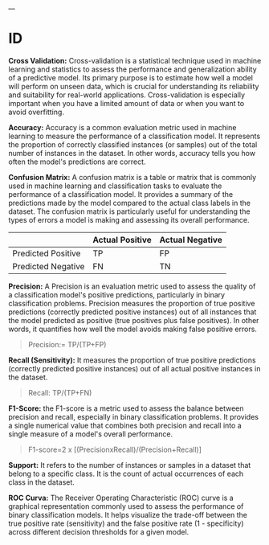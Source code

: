 __

# ID

**Cross Validation:** Cross-validation is a statistical technique used in machine learning and statistics to assess the performance and generalization ability of a predictive model. Its primary purpose is to estimate how well a model will perform on unseen data, which is crucial for understanding its reliability and suitability for real-world applications. Cross-validation is especially important when you have a limited amount of data or when you want to avoid overfitting.

**Accuracy:** Accuracy is a common evaluation metric used in machine learning to measure the performance of a classification model. It represents the proportion of correctly classified instances (or samples) out of the total number of instances in the dataset. In other words, accuracy tells you how often the model's predictions are correct.

**Confusion Matrix:** A confusion matrix is a table or matrix that is commonly used in machine learning and classification tasks to evaluate the performance of a classification model. It provides a summary of the predictions made by the model compared to the actual class labels in the dataset. The confusion matrix is particularly useful for understanding the types of errors a model is making and assessing its overall performance.

|                   | Actual Positive | Actual Negative |
|-------------------|-----------------|-----------------|
| Predicted Positive |       TP        |       FP        |
| Predicted Negative |       FN        |       TN        |


**Precision:** A Precision is an evaluation metric used to assess the quality of a classification model's positive predictions, particularly in binary classification problems. Precision measures the proportion of true positive predictions (correctly predicted positive instances) out of all instances that the model predicted as positive (true positives plus false positives). In other words, it quantifies how well the model avoids making false positive errors.

> Precision:= TP/(TP+FP)

**Recall (Sensitivity):** It measures the proportion of true positive predictions (correctly predicted positive instances) out of all actual positive instances in the dataset.

> Recall: TP/(TP+FN)

**F1-Score:** the F1-score is a metric used to assess the balance between precision and recall, especially in binary classification problems. It provides a single numerical value that combines both precision and recall into a single measure of a model's overall performance.

> F1-score=2 x [(PrecisionxRecall)/(Precision+Recall)]

**Support:** It refers to the number of instances or samples in a dataset that belong to a specific class. It is the count of actual occurrences of each class in the dataset.


**ROC Curva:** The Receiver Operating Characteristic (ROC) curve is a graphical representation commonly used to assess the performance of binary classification models. It helps visualize the trade-off between the true positive rate (sensitivity) and the false positive rate (1 - specificity) across different decision thresholds for a given model.

